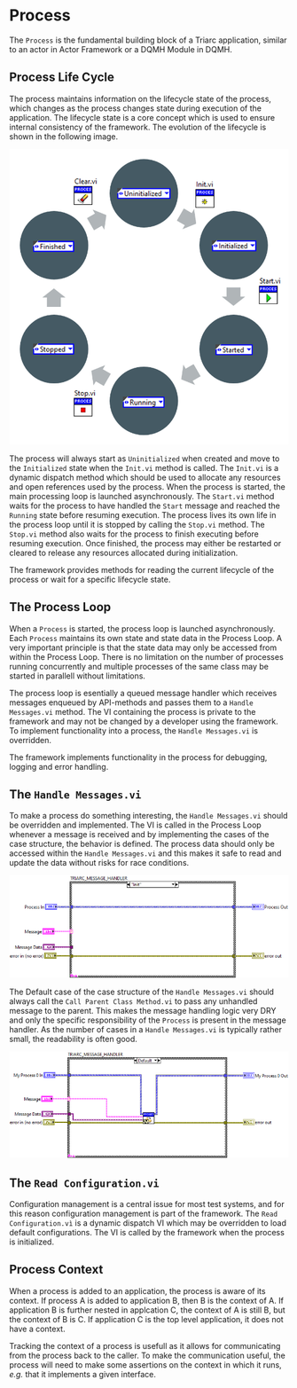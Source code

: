 # Process

The `Process` is the fundamental building block of a Triarc application, similar to an actor in Actor Framework or a DQMH Module in DQMH.

## Process Life Cycle

The process maintains information on the lifecycle state of the process, which changes as the process changes state during execution of the application.
The lifecycle state is a core concept which is used to ensure internal consistency of the framework.
The evolution of the lifecycle is shown in the following image.

![Triarc Process Lifecycle](img/lifecycle.png)

The process will always start as `Uninitialized` when created and move to the `Initialized` state when the `Init.vi` method is called.
The `Init.vi` is a dynamic dispatch method which should be used to allocate any resources and open references used by the process.
When the process is started, the main processing loop is launched asynchronously.
The `Start.vi` method waits for the process to have handled the `Start` message and reached the `Running` state before resuming execution.
The process lives its own life in the process loop until it is stopped by calling the `Stop.vi` method. 
The `Stop.vi` method also waits for the process to finish executing before resuming execution.
Once finished, the process may either be restarted or cleared to release any resources allocated during initialization.

The framework provides methods for reading the current lifecycle of the process or wait for a specific lifecycle state.

## The Process Loop

When a `Process` is started, the process loop is launched asynchronously.
Each `Process` maintains its own state and state data in the Process Loop.
A very important principle is that the state data may only be accessed from within the Process Loop.
There is no limitation on the number of processes running concurrently and multiple processes of the same class may be started in parallell without limitations.

The process loop is esentially a queued message handler which receives messages enqueued by API-methods and passes them to a `Handle Messages.vi` method. 
The VI containing the process is private to the framework and may not be changed by a developer using the framework.
To implement functionality into a process, the `Handle Messages.vi` is overridden.

The framework implements functionality in the process for debugging, logging and error handling.

## The `Handle Messages.vi`

To make a process do something interesting, the `Handle Messages.vi` should be overridden and implemented.
The VI is called in the Process Loop whenever a message is received and by implementing the cases of the case structure, the behavior is defined.
The process data should only be accessed within the `Handle Messages.vi` and this makes it safe to read and update the data without risks for race conditions.

![Triarc Message Handler](img/HandleMessages.png)

The Default case of the case structure of the `Handle Messages.vi` should always call the `Call Parent Class Method.vi` to pass any unhandled message to the parent.
This makes the message handling logic very DRY and only the specific responsibility of the `Process` is present in the message handler.
As the number of cases in a `Handle Messages.vi` is typically rather small, the readability is often good.

![Default Case](img/default_case.png)

## The `Read Configuration.vi`

Configuration management is a central issue for most test systems, and for this reason configuration management is part of the framework.
The `Read Configuration.vì` is a dynamic dispatch VI which may be overridden to load default configurations.
The VI is called by the framework when the process is initialized.

## Process Context

When a process is added to an application, the process is aware of its context.
If process A is added to application B, then B is the context of A.
If application B is further nested in applcation C, the context of A is still B, but the context of B is C.
If application C is the top level application, it does not have a context.

Tracking the context of a process is usefull as it allows for communicating from the process back to the caller.
To make the communication useful, the process will need to make some assertions on the context in which it runs, *e.g.* that it implements a given interface.